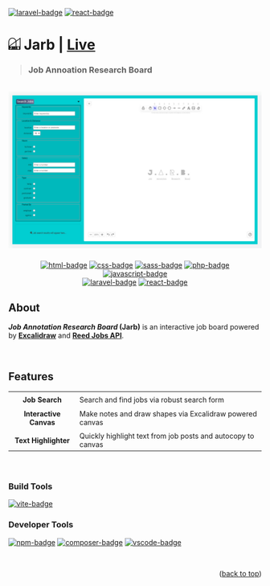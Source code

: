 <a name="readme-top"></a>

<a href="#"><img src="https://img.shields.io/badge/laravel-%23FF2D20.svg?style=for-the-badge&logo=laravel&logoColor=white" alt="laravel-badge"/></a>
<a href="#"><img src="https://img.shields.io/badge/react-%2320232a.svg?style=for-the-badge&logo=react&logoColor=%2361DAFB" alt="react-badge"/></a>
# <a href="#"><img src="/docs/icon.svg" width="24"/></a> Jarb | <a href="https://github.com/mattxmade/jarb/blob/main/README.md" target="_blank"> <strong>Live</strong></a>

> ### Job Annoation Research Board

<br>
<div align="center">
  <a href="#"><img src="docs/readme_hero.jpg" width="900"/></a>
  
  ###
  <a href="#"><img src="https://img.shields.io/badge/html5-%23E34F26.svg?style=for-the-badge&logo=html5&logoColor=white" alt="html-badge"/></a>
  <a href="#"><img src="https://img.shields.io/badge/css3-%231572B6.svg?style=for-the-badge&logo=css3&logoColor=white" alt="css-badge"/></a>
  <a href="#"><img src="https://img.shields.io/badge/SASS-hotpink.svg?style=for-the-badge&logo=SASS&logoColor=white" alt="sass-badge"/></a>
  <a href="#"><img src="https://img.shields.io/badge/php-%23777BB4.svg?style=for-the-badge&logo=php&logoColor=white" alt="php-badge"/></a>
  <a href="#"><img src="https://img.shields.io/badge/javascript-%23323330.svg?style=for-the-badge&logo=javascript&logoColor=%23F7DF1E" alt="javascript-badge"/></a>
  <br>
  <a href="#"><img src="https://img.shields.io/badge/laravel-%23FF2D20.svg?style=for-the-badge&logo=laravel&logoColor=white" alt="laravel-badge"/></a>
  <a href="#"><img src="https://img.shields.io/badge/react-%2320232a.svg?style=for-the-badge&logo=react&logoColor=%2361DAFB" alt="react-badge"/></a>
</div>

## About

<strong><em>Job Annotation Research Board</em> (Jarb)</strong> is an interactive job board powered by <strong><a href="https://github.com/excalidraw/excalidraw">Excalidraw</a></strong> and <strong><a href="https://www.reed.co.uk/developers/Jobseeker">Reed Jobs API</a></strong>. 

<br>

## Features

<table>
  <thead>
  </thead>
  <tbody>
    <tr><td colspan=2></td></tr>
    <tr>
      <td align=center><strong>Job Search</strong></td>
      <td>Search and find jobs via robust search form</td>
    </tr>
    <tr><td colspan=2></td></tr>
    <tr>
      <td align=center><strong>Interactive Canvas</strong></td>
      <td>Make notes and draw shapes via Excalidraw powered canvas</td>
    </tr>
        <tr><td colspan=2></td></tr>
    <tr>
      <td align=center><strong>Text Highlighter</strong></td>
      <td>Quickly highlight text from job posts and autocopy to canvas</td>
    </tr>
  </tbody>
</table>

<br>

##

### Build Tools

<a href="#"><img src="https://img.shields.io/badge/vite-%23646CFF.svg?style=for-the-badge&logo=vite&logoColor=white" alt="vite-badge"/></a>

### Developer Tools

<a href="#"><img src="https://img.shields.io/badge/NPM-%23CB3837.svg?style=for-the-badge&logo=npm&logoColor=white" alt="npm-badge"/></a>
<a href="#"><img src="https://img.shields.io/badge/composer-%23624B2C.svg?style=for-the-badge&logo=composer&logoColor=white" alt="composer-badge"/></a>
<a href="#"><img src="https://img.shields.io/badge/Visual%20Studio%20Code-0078d7.svg?style=for-the-badge&logo=visual-studio-code&logoColor=white" alt="vscode-badge"/></a>

<br>
<p align="right">(<a href="#readme-top">back to top</a>)</p>

